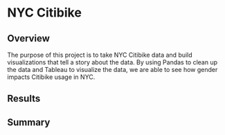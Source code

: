 # NYC Citibike

## Overview

The purpose of this project is to take NYC Citibike data and build visualizations that tell a story about the data. By using Pandas to clean up the data and Tableau to visualize the data, we are able to see how gender impacts Citibike usage in NYC.

## Results




## Summary
